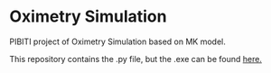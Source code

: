 # Oximetry Simulation

PIBITI project of Oximetry Simulation based on MK model.

This repository contains the .py file, but the .exe can be found [here.](https://unbbr-my.sharepoint.com/:u:/g/personal/170012441_aluno_unb_br/EWY8KU7TMrRLvkHDOcKKLbgBm4Du9xtQq17bKR5aXnv-dQ?e=b390bZ)
